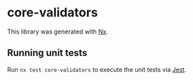 # core-validators

This library was generated with [Nx](https://nx.dev).

## Running unit tests

Run `nx test core-validators` to execute the unit tests via [Jest](https://jestjs.io).
